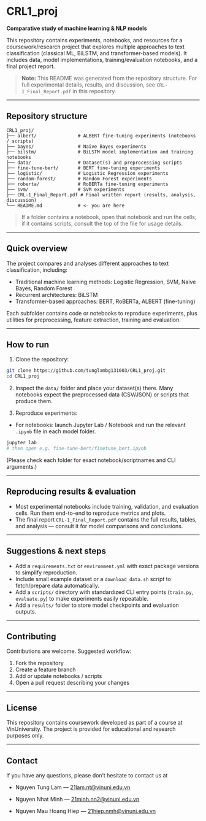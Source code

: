 # CRL1\_proj

**Comparative study of machine learning & NLP models**

This repository contains experiments, notebooks, and resources for a coursework/research project that explores multiple approaches to text classification (classical ML, BiLSTM, and transformer-based models). It includes data, model implementations, training/evaluation notebooks, and a final project report.

> **Note:** This README was generated from the repository structure. For full experimental details, results, and discussion, see `CRL-1_Final_Report.pdf` in this repository.

---

## Repository structure

```
CRL1_proj/
├── albert/               # ALBERT fine-tuning experiments (notebooks / scripts)
├── bayes/                # Naive Bayes experiments
├── bilstm/               # BiLSTM model implementation and training notebooks
├── data/                 # Dataset(s) and preprocessing scripts
├── fine-tune-bert/       # BERT fine-tuning experiments
├── logistic/             # Logistic Regression experiments
├── random-forest/        # Random Forest experiments
├── roberta/              # RoBERTa fine-tuning experiments
├── svm/                  # SVM experiments
├── CRL-1_Final_Report.pdf # Final written report (results, analysis, discussion)
└── README.md             # <- you are here
```

> If a folder contains a notebook, open that notebook and run the cells; if it contains scripts, consult the top of the file for usage details.

---

## Quick overview

The project compares and analyses different approaches to text classification, including:

* Traditional machine learning methods: Logistic Regression, SVM, Naive Bayes, Random Forest
* Recurrent architectures: BiLSTM
* Transformer-based approaches: BERT, RoBERTa, ALBERT (fine-tuning)

Each subfolder contains code or notebooks to reproduce experiments, plus utilities for preprocessing, feature extraction, training and evaluation.

---

## How to run

1. Clone the repository:

```bash
git clone https://github.com/tunglambg131003/CRL1_proj.git
cd CRL1_proj
```

2. Inspect the `data/` folder and place your dataset(s) there. Many notebooks expect the preprocessed data (CSV/JSON) or scripts that produce them.

3. Reproduce experiments:

* For notebooks: launch Jupyter Lab / Notebook and run the relevant `.ipynb` file in each model folder.

```bash
jupyter lab
# then open e.g. fine-tune-bert/finetune_bert.ipynb
```

(Please check each folder for exact notebook/scriptnames and CLI arguments.)

---

## Reproducing results & evaluation

* Most experimental notebooks include training, validation, and evaluation cells. Run them end-to-end to reproduce metrics and plots.
* The final report `CRL-1_Final_Report.pdf` contains the full results, tables, and analysis — consult it for model comparisons and conclusions.

---

## Suggestions & next steps

* Add a `requirements.txt` or `environment.yml` with exact package versions to simplify reproduction.
* Include small example dataset or a `download_data.sh` script to fetch/prepare data automatically.
* Add a `scripts/` directory with standardized CLI entry points (`train.py`, `evaluate.py`) to make experiments easily repeatable.
* Add a `results/` folder to store model checkpoints and evaluation outputs.

---

## Contributing

Contributions are welcome. Suggested workflow:

1. Fork the repository
2. Create a feature branch
3. Add or update notebooks / scripts
4. Open a pull request describing your changes

---

## License
This repository contains coursework developed as part of a course at VinUniversity. The project is provided for educational and research purposes only.

---

## Contact
If you have any questions, please don’t hesitate to contact us at 

* Nguyen Tung Lam — 21lam.nt@vinuni.edu.vn

* Nguyen Nhat Minh — 21minh.nn2@vinuni.edu.vn

* Nguyen Mau Hoang Hiep — 21hiep.nmh@vinuni.edu.vn

